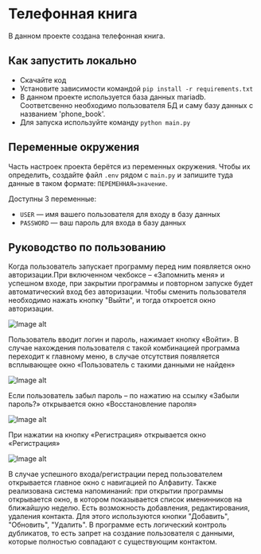 # Телефонная книга

В данном проекте создана телефонная книга.

## Как запустить локально

- Скачайте код
- Установите зависимости командой `pip install -r requirements.txt`
- В данном проекте используется база данных mariadb. Соответсвенно необходимо пользователя БД и саму базу данных с названием 'phone_book'. 
- Для запуска используйте команду `python main.py`

## Переменные окружения

Часть настроек проекта берётся из переменных окружения. Чтобы их определить, создайте файл `.env` рядом с `main.py` и запишите туда данные в таком формате: `ПЕРЕМЕННАЯ=значение`.

Доступны 3 переменные:
- `USER` — имя вашего пользователя для входу в базу данных
- `PASSWORD` — ваш пароль для входа в базу данных

## Руководство по пользованию 

Когда пользователь запускает программу перед ним появляется окно авторизации.При включенном чекбоксе – «Запомнить меня» и успешном входе, при закрытии программы и повторном запуске будет автоматический вход без авторизации. Чтобы сменить пользователя необходимо нажать кнопку "Выйти", и тогда откроется окно авторизации.

![Image alt](https://github.com/Fiskless/tz_pyqt/blob/main/pictures/login_window.png)

Пользователь вводит логин и пароль, нажимает кнопку «Войти». В случае нахождения пользователя с такой комбинацией программа переходит к главному меню, в случае отсутствия появляется всплывающее окно «Пользователь с такими данными не найден»

![Image alt](https://github.com/Fiskless/tz_pyqt/blob/main/pictures/login_window.png)

Если пользователь забыл пароль – по нажатию на ссылку «Забыли пароль?» открывается окно «Восстановление пароля»

![Image alt](https://github.com/Fiskless/tz_pyqt/blob/main/pictures/password_reset_window.png)

При нажатии на кнопку «Регистрация» открывается окно «Регистрация»

![Image alt](https://github.com/Fiskless/tz_pyqt/blob/main/pictures/new_user_window.png)

В случае успешного входа/регистрации перед пользователем открывается главное окно с навигацией по Алфавиту.
Также реализована система напоминаний: при открытии программы открывается окно, в котором показывается список именинников на ближайшую неделю.
Есть возможность добавления, редактирования, удаления контакта. Для этого используются кнопки "Добавить", "Обновить", "Удалить". 
В программе есть логический контроль дубликатов, то есть запрет на создание пользователя с данными, которые полностью совпадают с существующим контактом.


